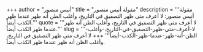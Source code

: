 +++
author = "أنيس منصور"
title = "مقولة أنيس منصور"
description = '''مقولة أنيس منصور: لا أعرف متى ظهر التصفيق في التاريخ، وأغلب الظن أنه ظهر عندما ظهر الكذب أيضاً.'''
quote = '''لا أعرف متى ظهر التصفيق في التاريخ، وأغلب الظن أنه ظهر عندما ظهر الكذب أيضاً.'''
slug = '''لا-أعرف-متى-ظهر-التصفيق-في-التاريخ،-وأغلب-الظن-أنه-ظهر-عندما-ظهر-الكذب-أيضاً'''
+++
لا أعرف متى ظهر التصفيق في التاريخ، وأغلب الظن أنه ظهر عندما ظهر الكذب أيضاً.
